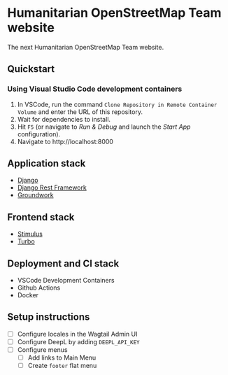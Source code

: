 # Humanitarian OpenStreetMap Team website

The next Humanitarian OpenStreetMap Team website. 

## Quickstart

### Using Visual Studio Code development containers

1. In VSCode, run the command `Clone Repository in Remote Container Volume` and enter the URL of this repository.
2. Wait for dependencies to install.
3. Hit `F5` (or navigate to _Run & Debug_ and launch the _Start App_ configuration).
4. Navigate to http://localhost:8000

## Application stack

- [Django](https://www.djangoproject.com/)
- [Django Rest Framework](https://groundwork.commonknowledge.coop)
- [Groundwork](https://groundwork.commonknowledge.coop)

## Frontend stack

- [Stimulus](https://stimulus.hotwired.dev/)
- [Turbo](https://turbo.hotwired.dev/)

## Deployment and CI stack

- VSCode Development Containers
- Github Actions
- Docker

## Setup instructions

- [ ] Configure locales in the Wagtail Admin UI
- [ ] Configure DeepL by adding `DEEPL_API_KEY`
- [ ] Configure menus
  - [ ] Add links to Main Menu
  - [ ] Create `footer` flat menu
